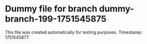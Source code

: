 # Dummy file for branch dummy-branch-199-1751545875

This file was created automatically for testing purposes.
Timestamp: 1751545877